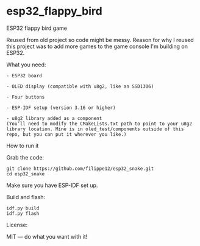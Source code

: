 # esp32_flappy_bird
ESP32 flappy bird game

Reused from old project so code might be messy. Reason for why I reused this project was to add more games to the game console I'm building on ESP32.


What you need:

    - ESP32 board

    - OLED display (compatible with u8g2, like an SSD1306)

    - Four buttons

    - ESP-IDF setup (version 3.16 or higher)

    - u8g2 library added as a component
    (You’ll need to modify the CMakeLists.txt path to point to your u8g2 library location. Mine is in oled_test/components outside of this repo, but you can put it wherever you like.)


How to run it

Grab the code:

    git clone https://github.com/filippe12/esp32_snake.git
    cd esp32_snake

Make sure you have ESP-IDF set up.

Build and flash:

    idf.py build
    idf.py flash


License:

MIT — do what you want with it!
